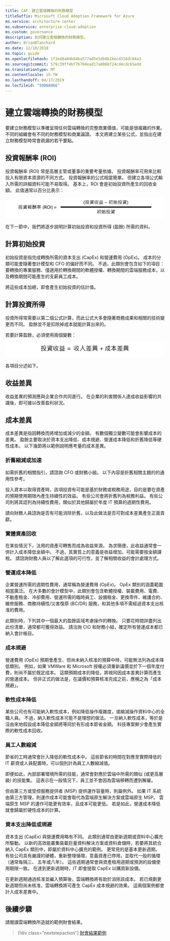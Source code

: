 ```yaml
---
title: CAF：建立雲端轉換的財務模型
titleSuffix: Microsoft Cloud Adoption Framework for Azure
ms.service: architecture-center
ms.subservice: enterprise-cloud-adoption
ms.custom: governance
description: 如何建立雲端轉換的財務模型。
author: BrianBlanchard
ms.date: 12/10/2018
ms.topic: guide
ms.openlocfilehash: 1f3ed8a84b84ba577ad5e5db8b1becd318dc04a3
ms.sourcegitcommit: 579c39ff4b776704ead17a006bf24cd4cdc65edd
ms.translationtype: MT
ms.contentlocale: zh-TW
ms.lasthandoff: 04/17/2019
ms.locfileid: "59068866"
---
```

# <a name="create-a-financial-model-for-cloud-transformation"></a>建立雲端轉換的財務模型

要建立財務模型以準確呈現任何雲端轉換的完整商業價值，可能是很複雜的作業。 不同的組織會有不同的財務模型和商業論證。 本文將建立某些公式，並指出在建立財務模型時常會疏漏的若干要點。

## <a name="return-on-investment-roi"></a>投資報酬率 (ROI)

投資報酬率 (ROI) 常是高層主管或董事的重要考量依據。 投資報酬率可用來比較投入有限資本資源的不同方式。 投資報酬率的公式相當簡單。 但建立各項公式輸入所需的詳細資料可能不易取得。 基本上，ROI 會是初始投資所產生的回收金額。 此值通常以百分比表示：

![投資報酬率 (ROI) 等於 (投資所得 – 投資成本)/投資成本](../_images/formula-roi.png)

<!-- markdownlint-disable MD036 -->
<!--*ROI = (Gain from Investment &minus; Initial Investment) / Initial Investment*-->
<!-- markdownlint-enable MD036 -->

在下一節中，我們將逐步說明計算初始投資和投資所得 (盈餘) 所需的資料。

## <a name="calculating-initial-investment"></a>計算初始投資

初始投資是指完成轉換所需的資本支出 (CapEx) 和營運費用 (OpEx)。 成本的分類可能會隨著會計模型和 CFO 的偏好而不同。 不過，此類別會包含如下的項目：要轉換的專業服務、僅適用於轉換期間的軟體授權、轉換期間的雲端服務成本，以及轉換期間可能產生的支薪員工成本。

將這些成本加總，即會產生初始投資的估計值。

## <a name="calculating-the-gain-from-investment"></a>計算投資所得

投資所得常需要以第二個公式計算，而此公式大多會隨著商務成果和相關的技術變更而不同。 盈餘並不是扣除掉成本就能計算出來的。

若要計算盈餘，必須使用兩個變數：

![投資所得等於收益差異 + 成本差異](../_images/formula-gain-from-investment.png)

<!-- markdownlint-disable MD036 -->
<!--*Gain from Investment = Revenue Deltas + Cost Deltas*-->
<!-- markdownlint-enable MD036 -->

各項目分述如下。

## <a name="revenue-delta"></a>收益差異

收益差異的預測應與企業合作共同進行。 在企業的利害關係人達成收益影響的共識後，即可據以改善盈利狀況。

## <a name="cost-deltas"></a>成本差異

成本差異是指因轉換而將增加或減少的金額。 有數個獨立變數可能會影響成本的差異。 盈餘主要取決於資本支出降低、成本規避、營運成本降低和折舊降低等硬性成本。 以下幾節將以範例說明應考量的成本差異。

### <a name="depreciation-reductions-or-acceleration"></a>折舊縮減或加速

如需折舊的相關指引，請諮詢 CFO 或財務小組。 以下內容是折舊相關主題的的通用性參考。

投入資本以取得資產時，該項投資有可能是基於財務或稅務用途，目的是要在資產的預期使用期限內產生持續性的效益。 有些公司會將折舊列為稅務利益。 有些公司則將其認列為持續性費用，類似於其他歸屬於年度 IT 預算的週期性費用。

請向財務人員諮詢是否有可能消除折舊，以及此做法是否可對成本差異產生正面貢獻。

### <a name="physical-asset-recovery"></a>實體資產回收

在某些情況下，汰用的資產可轉售而成為收益來源。 為求簡便，此收益通常會一併計入成本降低金額中。 不過，其實質上的意義是收益增加，可能需要按金額課稅。 請諮詢財務人員以了解此選項的可行性，並了解相關收益的會計處理方式。

### <a name="operational-cost-reductions"></a>營運成本降低

企業營運所需的週期性費用，通常稱為營運費用 (OpEx)。 OpEx 類別的涵蓋範圍相當廣泛。 在大多數的會計模型中，此類別會包含軟體授權、裝載費用、電費、不動產租金、冷卻費用、營運所需的臨時員工、設備租金、更換零件、維護合約、維修服務、商務持續性/災害復原 (BC/DR) 服務，和其他多項不需經過資本支出核准的費用。

此類別時，下列其中一個最大的盈餘區域考慮操作的轉換。 只要花時間詳盡列出此份清單，通常都可獲得效益。 請洽詢 CIO 和財務小組，確定所有營運成本都已納入會計帳目。

### <a name="cost-avoidance"></a>成本規避

營運費用 (OpEx) 預期會產生、但尚未納入核准的預算中時，可能無法列為成本降低類別。 例如，如果 VMWare 和 Microsoft 授權必須重新議價並於下一個年度付費，則尚不屬於既定成本。 這類預期成本的降低，將視同因成本差異計算而產生的營運成本。 但非正式的做法是，在議價和預算核准完成之前，應稱之為「成本規避」。

### <a name="soft-cost-reductions"></a>軟性成本降低

某些公司也有可能納入軟性成本，例如降低操作複雜度，或縮減操作資料中心的全職人員。 不過，納入軟性成本可能不是理想的做法。 一旦納入軟性成本，等於是沒由來地假設成本降低金額將等同於有形成本節省金額。 科技專案鮮少會產生實際的軟性成本回收。

### <a name="headcount-reductions"></a>員工人數縮減

節省的工時通常會計入降低的軟性成本中。 這些節省的時間在對應至實際降低的 IT 薪資或人員配置時，可以個別計為員工人數縮減值。

即便如此，內部部署環境所需的技能，通常會對應於雲端中所需的類似 (或更高層級) 的技能集。 這表示在一般情況下，員工並不會因為雲端移轉而遭到解雇。

但由第三方或受控服務提供者 (MSP) 提供運作容量時，則屬例外。 如果 IT 系統由第三方管理，則運作成本可能會取代為雲端原生解決方案或雲端原生 MSP。 雲端原生 MSP 的運作可能更有效率，且成本可能更低。 若是如此，營運成本降低就會歸屬於硬性成本的計算。

### <a name="capital-expense-reductions-or-avoidance"></a>資本支出降低或規避

資本支出 (CapEx) 與營運費用略有不同。 此類別通常由更新週期或資料中心擴充所驅動。 以新的高效能叢集裝載巨量資料解決方案或資料倉儲時，若要將其統合納入 CapEx 類別中，即屬於資料中心擴充的範例。 更常見的是基本更新週期。 有些公司具有嚴謹的硬體，重新整理循環，意義資產已停用，並取代一般的循環 （通常每隔三、 五年或八年）。 這些週期通常會與資產租用週期或預測的設備使用期限一致。 在達到更新週期時，IT 即會提取 CapEx 以購買新設備。

在更新週期通過核准並編入預算後，雲端轉換將有助於消除該成本。 若已規劃更新週期但尚未核准，雲端轉換將可產生 CapEx 成本規避的效果。 這兩個案例都會計入成本差異中。

## <a name="next-steps"></a>後續步驟

請閱讀雲端轉換所造就的範例財會結果。

> [!div class="nextstepaction"]
> [財會結果範例](./business-outcomes/fiscal-outcomes.md)